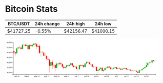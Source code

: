 # Bitcoin Stats

BTC/USDT|24h change|24h high|24h low|
|---|---|---|---|
|$41727.25|-0.55%|$42156.47|$41000.15|

<img src="./chart.svg">
